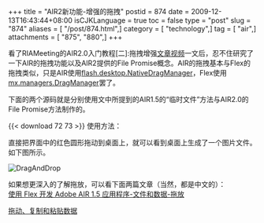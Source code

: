 +++
title = "AIR2新功能-增强的拖拽"
postid = 874
date = 2009-12-13T16:43:44+08:00
isCJKLanguage = true
toc = false
type = "post"
slug = "874"
aliases = [ "/post/874.html",]
category = [ "technology",]
tag = [ "air",]
attachments = [ "875", "880",]
+++


看了RIAMeeting的AIR2.0入门教程[二]:拖拽增强[文章](http://www.riameeting.com/node/486)[视频](http://www.riameeting.com/node/490)一文后，忍不住研究了一下AIR的拖拽功能以及AIR2提供的File
Promise概念。AIR的拖拽基本与Flex的拖拽类似，只是AIR使用[flash.desktop.NativeDragManager](http://help.adobe.com/en_US/FlashPlatform/beta/reference/actionscript/3/flash/desktop/NativeDragManager.html)，Flex使用[mx.managers.DragManager](http://help.adobe.com/en_US/FlashPlatform/beta/reference/actionscript/3/mx/managers/DragManager.html)罢了。  

下面的两个源码就是分别使用文中所提到的AIR1.5的“临时文件”方法与AIR2.0的File
Promise方法制作的。  
<!--more-->  
{{< download 72 73 >}}
使用方法：  

直接把界面中的红色圆形拖动到桌面上，就可以看到桌面上生成了一个图片文件。如下图所示。  

![DragAndDrop](/uploads/2009/12/DragAndDrop.png "DragAndDrop")

如果想更深入的了解拖放，可以看下面两篇文章（当然，都是中文的）：  
[使用 Flex 开发 Adobe AIR 1.5
应用程序-文件和数据-拖放](http://help.adobe.com/zh_CN/AIR/1.5/devappsflex/WS5b3ccc516d4fbf351e63e3d118666ade46-7e8a.html)  

[拖动、复制和粘贴数据](http://www.adobe.com/cn/devnet/air/flex/quickstart/scrappy_copy_paste.html)

